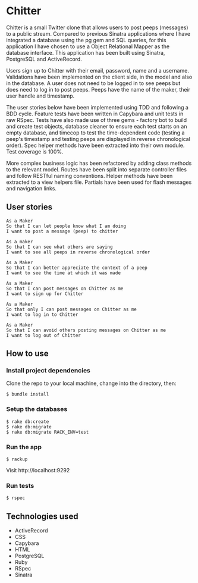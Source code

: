 # Chitter
Chitter is a small Twitter clone that allows users to post peeps (messages) to a public stream. Compared to previous Sinatra applications where I have integrated a database using the pg gem and SQL queries, for this application I have chosen to use a Object Relational Mapper as the database interface. This application has been built using Sinatra, PostgreSQL and ActiveRecord.

Users sign up to Chitter with their email, password, name and a username. Validations have been implemented on the client side, in the model and also in the database. A user does not need to be logged in to see peeps but does need to log in to post peeps.
Peeps have the name of the maker, their user handle and timestamp.

The user stories below have been implemented using TDD and following a BDD cycle. Feature tests have been written in Capybara and unit tests in raw RSpec. Tests have also made use of three gems - factory bot to build and create test objects, database cleaner to ensure each test starts on an empty database, and timecop to test the time-dependent code (testing a peep's timestamp and testing peeps are displayed in reverse chronological order). Spec helper methods have been extracted into their own module. Test coverage is 100%.

More complex business logic has been refactored by adding class methods to the relevant model. Routes have been split into separate controller files and follow RESTful naming conventions. Helper methods have been extracted to a view helpers file. Partials have been used for flash messages and navigation links.

## User stories
```
As a Maker
So that I can let people know what I am doing  
I want to post a message (peep) to chitter

As a maker
So that I can see what others are saying  
I want to see all peeps in reverse chronological order

As a Maker
So that I can better appreciate the context of a peep
I want to see the time at which it was made

As a Maker
So that I can post messages on Chitter as me
I want to sign up for Chitter

As a Maker
So that only I can post messages on Chitter as me
I want to log in to Chitter

As a Maker
So that I can avoid others posting messages on Chitter as me
I want to log out of Chitter
```

## How to use

### Install project dependencies
Clone the repo to your local machine, change into the directory, then:
```
$ bundle install
```

### Setup the databases
```
$ rake db:create
$ rake db:migrate
$ rake db:migrate RACK_ENV=test
```

### Run the app
```
$ rackup
```
Visit http://localhost:9292

### Run tests
```
$ rspec
```

## Technologies used
* ActiveRecord
* CSS
* Capybara
* HTML
* PostgreSQL
* Ruby
* RSpec
* Sinatra
